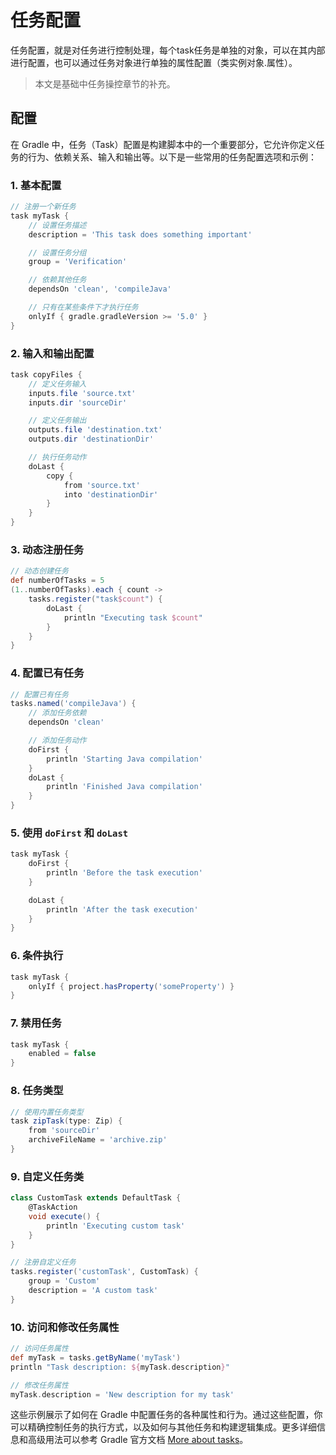 # 任务配置

任务配置，就是对任务进行控制处理，每个task任务是单独的对象，可以在其内部进行配置，也可以通过任务对象进行单独的属性配置（类实例对象.属性）。
>本文是基础中任务操控章节的补充。

## 配置

在 Gradle 中，任务（Task）配置是构建脚本中的一个重要部分，它允许你定义任务的行为、依赖关系、输入和输出等。以下是一些常用的任务配置选项和示例：

### 1. 基本配置

```groovy
// 注册一个新任务
task myTask {
    // 设置任务描述
    description = 'This task does something important'

    // 设置任务分组
    group = 'Verification'

    // 依赖其他任务
    dependsOn 'clean', 'compileJava'

    // 只有在某些条件下才执行任务
    onlyIf { gradle.gradleVersion >= '5.0' }
}
```

### 2. 输入和输出配置

```groovy
task copyFiles {
    // 定义任务输入
    inputs.file 'source.txt'
    inputs.dir 'sourceDir'

    // 定义任务输出
    outputs.file 'destination.txt'
    outputs.dir 'destinationDir'

    // 执行任务动作
    doLast {
        copy {
            from 'source.txt'
            into 'destinationDir'
        }
    }
}
```

### 3. 动态注册任务

```groovy
// 动态创建任务
def numberOfTasks = 5
(1..numberOfTasks).each { count ->
    tasks.register("task$count") {
        doLast {
            println "Executing task $count"
        }
    }
}
```

### 4. 配置已有任务

```groovy
// 配置已有任务
tasks.named('compileJava') {
    // 添加任务依赖
    dependsOn 'clean'

    // 添加任务动作
    doFirst {
        println 'Starting Java compilation'
    }
    doLast {
        println 'Finished Java compilation'
    }
}
```

### 5. 使用 `doFirst` 和 `doLast`

```groovy
task myTask {
    doFirst {
        println 'Before the task execution'
    }

    doLast {
        println 'After the task execution'
    }
}
```

### 6. 条件执行

```groovy
task myTask {
    onlyIf { project.hasProperty('someProperty') }
}
```

### 7. 禁用任务

```groovy
task myTask {
    enabled = false
}
```

### 8. 任务类型

```groovy
// 使用内置任务类型
task zipTask(type: Zip) {
    from 'sourceDir'
    archiveFileName = 'archive.zip'
}
```

### 9. 自定义任务类

```groovy
class CustomTask extends DefaultTask {
    @TaskAction
    void execute() {
        println 'Executing custom task'
    }
}

// 注册自定义任务
tasks.register('customTask', CustomTask) {
    group = 'Custom'
    description = 'A custom task'
}
```

### 10. 访问和修改任务属性

```groovy
// 访问任务属性
def myTask = tasks.getByName('myTask')
println "Task description: ${myTask.description}"

// 修改任务属性
myTask.description = 'New description for my task'
```

这些示例展示了如何在 Gradle 中配置任务的各种属性和行为。通过这些配置，你可以精确控制任务的执行方式，以及如何与其他任务和构建逻辑集成。更多详细信息和高级用法可以参考 Gradle 官方文档 [More about tasks](https://docs.gradle.org/current/userguide/more_about_tasks.html)。
